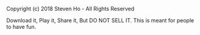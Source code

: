 Copyright (c) 2018 Steven Ho - All Rights Reserved

Download it, Play it, Share it, But DO NOT SELL IT. This is meant for people to have fun.
